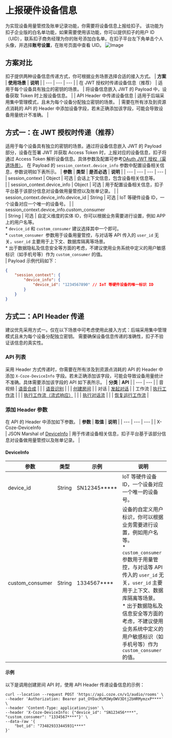 # 上报硬件设备信息

为实现设备用量管控及账单记录功能，你需要将设备信息上报给扣子。
该功能为扣子企业版的白名单功能，如果需要使用该功能，你可以提供扣子的用户 ID（UID），联系扣子商务经理为你的账号添加白名单。在扣子平台左下角单击个人头像，并选择**账号设置**，在账号页面中查看 UID。
![Image](https://p9-arcosite.byteimg.com/tos-cn-i-goo7wpa0wc/9cd7443f558440c09e366b82edddd26f~tplv-goo7wpa0wc-image.image)

## 方案对比
扣子提供两种设备信息传递方式，你可根据业务场景选择合适的接入方式。
| **方案** | **使用场景** | **说明** |
| --- | --- | --- |
| 在 JWT 授权时传递设备信息（推荐） | 适用于每个设备具有独立的密钥的场景。 | 将设备信息嵌入 JWT 的 Payload 中，设备获取 Token 时上报设备信息。 |
| API Header 中传递设备信息 | 适用于后端采用集中管理模式，且未为每个设备分配独立密钥的场景。 | 需要在所有涉及到资源点消耗的 API 的 Header 中添加设备字段，若未正确添加该字段，可能会导致设备用量统计不准确。 |

## 方式一：在 JWT 授权时传递（推荐）
适用于每个设备具有独立的密钥的场景。通过将设备信息嵌入 JWT 的 Payload 部分，设备在签署 JWT 并获取 Access Token 时，上报对应的设备信息，扣子将通过 Access Token 解析设备信息。具体参数及配置可参考[OAuth JWT 授权（渠道场景）](/developer_guides/oauth_jwt_channel)。
在 Payload 的 `session_context.device_info` 参数中配置设备相关信息，参数说明如下表所示。
| **参数** | **类型** | **是否必选** | **说明** |
| --- | --- | --- | --- |
| session_context | Object | 可选  | 会话上下文信息，包含设备相关信息等。 <br>  |
| session_context.device_info | Object | 可选  | 用于配置设备相关信息，扣子平台基于该部分信息对设备做用量管控以及账单记录。 |
| session_context.device_info.device_id | String | 可选  | IoT 等硬件设备 ID，一个设备对应一个唯一的设备号。 |
| session_context.device_info.custom_consumer <br>  | String | 可选  | 自定义维度的实体 ID，你可以根据业务需要进行设置，例如 APP 上的用户名等。 <br> * `device_id` 和 `custom_consumer` 建议选择其中一个即可。 <br> * `custom_consumer `参数用于设备用量管控，与对话等 API 传入的 `user_id` 无关，`user_id` 主要用于上下文、数据库隔离等场景。 <br> * 出于数据隐私及信息安全等方面的考虑，不建议使用业务系统中定义的用户敏感标识（如手机号等）作为 `custom_consumer` 的值。 <br>  |
Payload 示例代码如下：
```JSON
{
    "session_context": {
        "device_info": {
            "device_id": "1234567890" // IoT 等硬件设备的唯一标识 ID
        }
    }
}
```

## 方式二：API Header 传递
建议优先采用方式一。仅在以下场景中可考虑使用此接入方式：后端采用集中管理模式且未为每个设备分配独立密钥。
需要确保设备信息传递的准确性，扣子不验证该信息的真实性。

### API 列表
采用 Header 方式传递时，你需要在所有涉及到资源点消耗的 API 的 Header 中添加 `X-Coze-DeviceInfo` 字段。若未正确添加该字段，可能会导致设备用量统计不准确。具体需要添加该字段的 API 如下表所示。
| **分类** | **API**  |
| --- | --- |
| 音视频 | [语音合成](/developer_guides/text_to_speech) |
|  | [语音识别](/developer_guides/audio_transcriptions) |
|  | [创建房间](/developer_guides/create_room) |
| 对话 | [发起对话](/developer_guides/chat_v3) |
| 工作流 | [执行工作流](/developer_guides/workflow_run) |
|  | [执行工作流（流式响应）](/developer_guides/workflow_stream_run) |
|  | [执行对话流](/developer_guides/workflow_chat) |
|  | [恢复运行工作流](/developer_guides/workflow_resume) |
###  添加 Header 参数
在 API 的 Header 中添加如下参数。
| **参数** | **取值** | **说明** |
| --- | --- | --- |
|  X-Coze-DeviceInfo <br>  | JSON Marshal of [DeviceInfo](https://bytedance.larkoffice.com/docx/MZOWder6NoIX4HxJxEBclx6Onzh#share-Z0Sfd5rIMoHIncxgzDmcTikinjf) | 用于传递设备相关信息，扣子平台基于该部分信息对设备做用量管控以及账单记录。 |
#### DeviceInfo
| **参数** | **类型** | **示例** | **说明** |
| --- | --- | --- | --- |
| device_id | String | SN12345***** | IoT 等硬件设备 ID，一个设备对应一个唯一的设备号。 |
| custom_consumer <br>  | String <br>  | 1334567**** <br>  | 设备的自定义用户标识，你可以根据业务需要进行设置，例如用户名等。 <br> * `custom_consumer `参数用于用量管控，与对话等 API 传入的 `user_id` 无关，`user_id` 主要用于上下文、数据库隔离等场景。 <br> * 出于数据隐私及信息安全等方面的考虑，不建议使用业务系统中定义的用户敏感标识（如手机号等）作为 `custom_consumer` 的值。 <br>  |
#### 示例
以下是调用创建房间 API 时，使用 API Header 传递设备信息的示例：
```Shell
curl --location --request POST 'https://api.coze.cn/v1/audio/rooms' \ 
--header 'Authorization: Bearer pat_OYDacMzM3WyOWV3Dtj2bHRMymzxP****' \ 
--header 'Content-Type: application/json' \ 
--header 'X-Coze-DeviceInfo: {"device_id": "SN123456****", "custom_consumer": "1334567****"}' \
--data-raw '{ 
    "bot_id": "734829333445931****" 
}'
```

